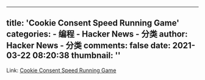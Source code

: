 
---
title: 'Cookie Consent Speed Running Game'
categories: 
    - 编程
    - Hacker News - 分类
author: Hacker News - 分类
comments: false
date: 2021-03-22 08:20:38
thumbnail: ''
---

<div>   
Link: <a href="https://cookieconsentspeed.run/"> Cookie Consent Speed Running Game </a>  
</div>
            